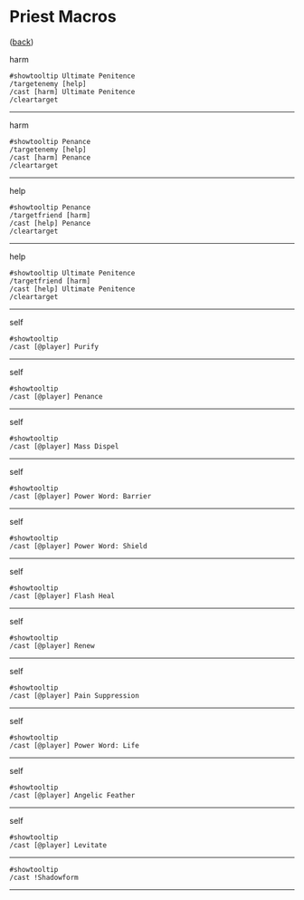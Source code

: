 <!--
    =====================================
    generator=datazen
    version=3.2.0
    hash=ddc10407959501040538c6bc06b9b285
    =====================================
-->

# Priest Macros

([back](../README.md))

harm

```
#showtooltip Ultimate Penitence
/targetenemy [help]
/cast [harm] Ultimate Penitence
/cleartarget
```

---

harm

```
#showtooltip Penance
/targetenemy [help]
/cast [harm] Penance
/cleartarget
```

---

help

```
#showtooltip Penance
/targetfriend [harm]
/cast [help] Penance
/cleartarget
```

---

help

```
#showtooltip Ultimate Penitence
/targetfriend [harm]
/cast [help] Ultimate Penitence
/cleartarget
```

---

self

```
#showtooltip
/cast [@player] Purify
```

---

self

```
#showtooltip
/cast [@player] Penance
```

---

self

```
#showtooltip
/cast [@player] Mass Dispel
```

---

self

```
#showtooltip
/cast [@player] Power Word: Barrier
```

---

self

```
#showtooltip
/cast [@player] Power Word: Shield
```

---

self

```
#showtooltip
/cast [@player] Flash Heal
```

---

self

```
#showtooltip
/cast [@player] Renew
```

---

self

```
#showtooltip
/cast [@player] Pain Suppression
```

---

self

```
#showtooltip
/cast [@player] Power Word: Life
```

---

self

```
#showtooltip
/cast [@player] Angelic Feather
```

---

self

```
#showtooltip
/cast [@player] Levitate
```

---

 

```
#showtooltip
/cast !Shadowform
```

---

